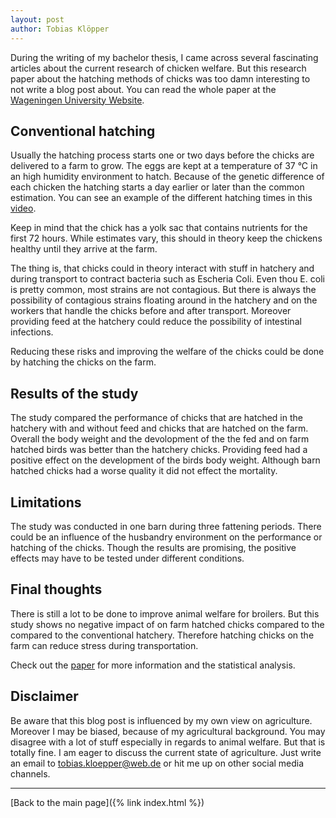 ```yaml
---
layout: post
author: Tobias Klöpper
---
```

During the writing of my bachelor thesis, I came across several fascinating articles about the current research of chicken welfare. But this research paper about the hatching methods of chicks was too damn interesting to not write a blog post about. You can read the whole paper at the [Wageningen University Website](https://research.wur.nl/en/publications/day-old-chicken-quality-and-performance-of-broiler-chickens-from-).

## Conventional hatching

Usually the hatching process starts one or two days before the chicks are delivered to a farm to grow. The eggs are kept at a temperature of 37 °C in an high humidity environment to hatch. Because of the genetic difference of each chicken the hatching starts a day earlier or later than the common estimation. You can see an example of the different hatching times in this [video](https://vimeo.com/251148161). 

Keep in mind that the chick has a yolk sac that contains nutrients for the first 72 hours. While estimates vary, this should in theory keep the chickens healthy until they arrive at the farm. 

The thing is, that chicks could in theory interact with stuff in hatchery and during transport to contract bacteria such as Escheria Coli. Even thou E. coli is pretty common, most strains are not contagious. But there is always the possibility of contagious strains floating around in the hatchery and on the workers that handle the chicks before and after transport. Moreover providing feed at the hatchery could reduce the possibility of intestinal infections.

Reducing these risks and improving the welfare of the chicks could be done by hatching the chicks on the farm.

## Results of the study

The study compared the performance of chicks that are hatched in the hatchery with and without feed and  chicks that are hatched on the farm. Overall the body weight and the devolopment of the the fed and on farm hatched birds was better than the hatchery chicks. Providing feed had a positive effect on the development of the birds body weight. Although barn hatched chicks had a worse quality it did not effect the mortality. 

## Limitations

The study was conducted in one barn during three fattening periods. There could be an influence of the husbandry environment on the performance or hatching of the chicks. Though the results are promising, the positive effects may have to be tested under different conditions.

## Final thoughts

There is still a lot to be done to improve animal welfare for broilers. But this study shows no negative impact of on farm hatched chicks compared to the compared to the conventional hatchery. Therefore hatching chicks on the farm can reduce stress during transportation.

Check out the [paper](https://research.wur.nl/en/publications/day-old-chicken-quality-and-performance-of-broiler-chickens-from-) for more information and the statistical analysis.

## Disclaimer

Be aware that this blog post is influenced by my own view on agriculture. Moreover I may be biased, because of my agricultural background. You may disagree with a lot of stuff especially in regards to animal welfare. But that is totally fine. I am eager to discuss the current state of agriculture. Just write an email to <tobias.kloepper@web.de> or hit me up on other social media channels.

---
[Back to the main page]({% link index.html %})